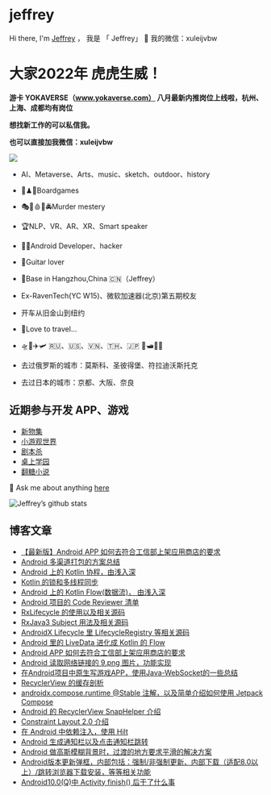 # jeffrey
Hi there, I'm <a href="https://www.jianshu.com/u/30c022b4d2e0">Jeffrey</a> ， 我是 「 Jeffrey」 👋 
我的微信：xuleijvbw

 # 大家2022年 虎虎生威！

**游卡 YOKAVERSE（www.yokaverse.com） 八月最新内推岗位上线啦，杭州、上海、成都均有岗位**

**想找新工作的可以私信我。**

**也可以直接加我微信：xuleijvbw**

![](https://upload-images.jianshu.io/upload_images/633041-f1d9b1fe1bd123e7.jpg?imageMogr2/auto-orient/strip%7CimageView2/2/w/800)

- AI、Metaverse、Arts、music、sketch、outdoor、history
- 🎲♟🧩Boardgames
- 🎭🔬🩸🧬🚔Murder  mestery
- 🏆NLP、VR、AR、XR、Smart speaker
- 🧑‍💻Android Developer、hacker
- 🎸Guitar lover

- 📍Base in Hangzhou,China 🇨🇳（Jeffrey）

- Ex-RavenTech(YC W15)、微软加速器(北京)第五期校友

- 开车从旧金山到纽约

- 🌱Love to travel...
- 🛸🚀✈️🛩 🇷🇺、🇺🇸、🇻🇳、🇹🇭、🇯🇵 🚤🛥🚢🚁

- 去过俄罗斯的城市：莫斯科、圣彼得堡、符拉迪沃斯托克
- 去过日本的城市：京都、大阪、奈良

## 近期参与开发 APP、游戏
* [新物集](https://appstore.huawei.com/#/app/C100241271)
* [小游观世界](https://appstore.huawei.com/#/app/C104660865)
* [剧本杀](https://appstore.huawei.com/#/app/C100395391)
* [桌上学园](https://hi.sanguosha.cn)
* [翻糖小说](https://appstore.huawei.com/#/app/C101037025)


💬 Ask me about anything [here](https://github.com/jeffreyxuworld/jeffreyxuworld/issues)

![Jeffrey’s github stats](https://github-readme-stats.vercel.app/api?username=jeffreyxuworld&show_icons=true&theme=merko)

## 博客文章
* [【最新版】Android APP 如何去符合工信部上架应用商店的要求](https://www.jianshu.com/p/0405713cd975)
* [Android 多渠道打包的方案总结](https://www.jianshu.com/p/0405713cd975)
* [Android 上的 Kotlin 协程，由浅入深](https://www.jianshu.com/p/301bacbda239)
* [Kotlin 的锁和多线程同步](https://www.jianshu.com/p/7dbd035d152d)
* [Android 上的 Kotlin Flow(数据流)， 由浅入深](https://www.jianshu.com/p/281093cabbc7)
* [Android 项目的 Code Reviewer 清单](https://www.jianshu.com/p/ed99726f3d95)
* [RxLifecycle 的使用以及相关源码](https://www.jianshu.com/p/89d399f3b67e)
* [RxJava3 Subject 用法及相关源码](https://www.jianshu.com/p/f41efcf43257)
* [AndroidX Lifecycle 里 LifecycleRegistry 等相关源码](https://www.jianshu.com/p/7e8a1d6029f3)
* [Android 里的 LiveData 进化成 Kotlin 的 Flow](https://www.jianshu.com/p/0cc24c17fa4a)
* [Android APP 如何去符合工信部上架应用商店的要求](https://juejin.cn/post/7042597458924273671)
* [Android 读取网络链接的 9.png 图片，功能实现](https://www.jianshu.com/p/6a387fda413b)
* [在Android项目中原生写游戏APP，使用Java-WebSocket的一些总结](https://www.jianshu.com/p/0e104d64748c)
* [RecyclerView 的缓存剖析](https://www.jianshu.com/p/9616645f1a11)
* [androidx.compose.runtime @Stable 注解，以及简单介绍如何使用 Jetpack Compose](https://www.jianshu.com/p/b4fcf10ba83b)
* [Android 的 RecyclerView SnapHelper 介绍](https://www.jianshu.com/p/c99ac98f8a3f)
* [Constraint Layout 2.0 介绍](https://www.jianshu.com/p/79fd4839f4ea)
* [在 Android 中依赖注入，使用 Hilt](https://www.jianshu.com/p/f458a2aa9ff7) 
* [Android 生成通知栏以及点击通知栏跳转](https://www.jianshu.com/p/0aa868d8a84c)
* [Android 做高斯模糊背景时，过渡的地方要求平滑的解决方案](https://www.jianshu.com/p/41a219ef63ff)
* [Android版本更新弹框，内部包括：强制/非强制更新、内部下载（适配8.0以上）/跳转浏览器下载安装，等等相关功能](https://www.jianshu.com/p/9f4d8b1fef39) 
* [Android10.0(Q)中 Activity finish() 后干了什么事](https://www.jianshu.com/p/f8ee79d40ce1) 

